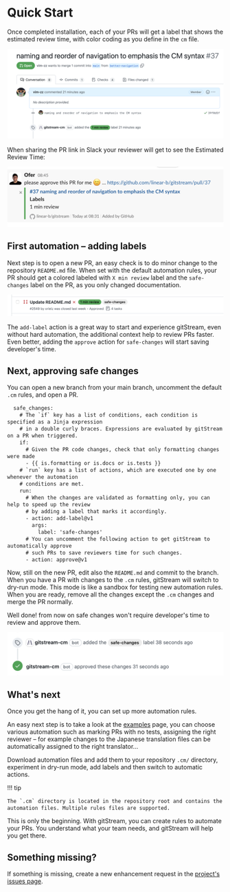 # Quick Start

Once completed installation, each of your PRs will get a label that shows the estimated review time, with color coding as you define in the `cm` file.

![Estimated Review Time label](screenshots/etr-example-1-min.png)

When sharing the PR link in Slack your reviewer will get to see the Estimated Review Time: 

![Estimated review time](screenshots/slack-estimated-review-time-example-1-min.png)

## First automation – adding labels

Next step is to open a new PR, an easy check is to do minor change to the repository `README.md` file. When set with the default automation rules, your PR should get a colored labeled with `X min review` label and the `safe-changes` label on the PR, as you only changed documentation.

![Labels](screenshots/github-etr-safe-labels-example.png)

The `add-label` action is a great way to start and experience gitStream, even without hard automation, the additional context help to review PRs faster. Even better, adding the `approve` action for `safe-changes` will start saving developer's time. 

## Next, approving safe changes

You can open a new branch from your main branch, uncomment the default `.cm` rules, and open a PR.

```yaml+jinja hl_lines="17"
  safe_changes:
    # The `if` key has a list of conditions, each condition is specified as a Jinja expression
    # in a double curly braces. Expressions are evaluated by gitStream on a PR when triggered.
    if:
      # Given the PR code changes, check that only formatting changes were made 
      - {{ is.formatting or is.docs or is.tests }}
    # `run` key has a list of actions, which are executed one by one whenever the automation 
    # conditions are met. 
    run: 
      # When the changes are validated as formatting only, you can help to speed up the review 
      # by adding a label that marks it accordingly.
      - action: add-label@v1
        args:
          label: 'safe-changes'
      # You can uncomment the following action to get gitStream to automatically approve 
      # such PRs to save reviewers time for such changes.
      - action: approve@v1
```

Now, still on the new PR, edit also the `README.md` and commit to the branch. When you have a PR with changes to the `.cm` rules, gitStream will switch to dry-run mode. This mode is like a sandbox for testing new automation rules. When you are ready, remove all the changes except the `.cm` changes and merge the PR normally.

Well done! from now on safe changes won't require developer's time to review and approve them.

![Approve safe changes](/screenshots/approved-safe-changes.png)

## What's next

Once you get the hang of it, you can set up more automation rules. 

An easy next step is to take a look at the [examples](/examples) page, you can choose various automation such as marking PRs with no tests, assigning the right reviewer – for example changes to the Japanese translation files can be automatically assigned to the right translator…

Download automation files and add them to your repository `.cm/` directory, experiment in dry-run mode, add labels and then switch to automatic actions.

!!! tip

	The `.cm` directory is located in the repository root and contains the automation files. Multiple rules files are supported.

This is only the beginning. With gitStream, you can create rules to automate your PRs. You understand what your team needs, and gitStream will help you get there.

## Something missing?

If something is missing, create a new enhancement request in the [project's issues page](https://github.com/linear-b/gitstream/issues).

